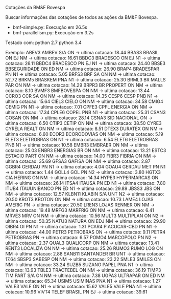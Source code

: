 
Cotações da BM&F Bovespa

Buscar informações das cotações de todos as ações da BM&F Bovespa.

  * bmf-simple.py: Execução em 26.5s
  * bmf-parallelism.py: Execução em 3.2s

Testado com:
 python 2.7
 python 3.4

Exemplo:
ABEV3 AMBEV S/A ON -> ultima cotacao: 18.44 
BBAS3 BRASIL ON  EJ  NM -> ultima cotacao: 16.61 
BBDC3 BRADESCO ON  EJ  N1 -> ultima cotacao: 26.11 
BBDC4 BRADESCO PN  EJ  N1 -> ultima cotacao: 24.40 
BBSE3 BBSEGURIDADE ON   ED NM -> ultima cotacao: 26.90 
BRAP4 BRADESPAR PN      N1 -> ultima cotacao: 5.05 
BRFS3 BRF SA ON      NM -> ultima cotacao: 52.72 
BRKM5 BRASKEM PNA     N1 -> ultima cotacao: 25.30 
BRML3 BR MALLS PAR ON      NM -> ultima cotacao: 14.29 
BRPR3 BR PROPERT ON      NM -> ultima cotacao: 8.10 
BVMF3 BMFBOVESPA ON      NM -> ultima cotacao: 13.44 
CCRO3 CCR SA ON      NM -> ultima cotacao: 14.35 
CESP6 CESP PNB     N1 -> ultima cotacao: 15.64 
CIEL3 CIELO ON      NM -> ultima cotacao: 34.58 
CMIG4 CEMIG PN      N1 -> ultima cotacao: 7.01 
CPFE3 CPFL ENERGIA ON      NM -> ultima cotacao: 17.34 
CPLE6 COPEL PNB     N1 -> ultima cotacao: 25.31 
CSAN3 COSAN ON      NM -> ultima cotacao: 28.14 
CSNA3 SID NACIONAL ON -> ultima cotacao: 6.50 
CTIP3 CETIP ON      NM -> ultima cotacao: 38.50 
CYRE3 CYRELA REALT ON      NM -> ultima cotacao: 8.51 
DTEX3 DURATEX ON      NM -> ultima cotacao: 6.60 
ECOR3 ECORODOVIAS ON      NM -> ultima cotacao: 5.19 
ELET3 ELETROBRAS ON      N1 -> ultima cotacao: 6.54 
ELET6 ELETROBRAS PNB     N1 -> ultima cotacao: 10.58 
EMBR3 EMBRAER ON      NM -> ultima cotacao: 25.03 
ENBR3 ENERGIAS BR ON      NM -> ultima cotacao: 13.21 
ESTC3 ESTACIO PART ON      NM -> ultima cotacao: 14.00 
FIBR3 FIBRIA ON      NM -> ultima cotacao: 35.69 
GFSA3 GAFISA ON      NM -> ultima cotacao: 2.87 
GGBR4 GERDAU PN      N1 -> ultima cotacao: 4.04 
GOAU4 GERDAU MET PN      N1 -> ultima cotacao: 1.44 
GOLL4 GOL PN      N2 -> ultima cotacao: 3.80 
HGTX3 CIA HERING ON      NM -> ultima cotacao: 14.34 
HYPE3 HYPERMARCAS ON      NM -> ultima cotacao: 26.14 
ITSA4 ITAUSA PN  ED  N1 -> ultima cotacao: 7.80 
ITUB4 ITAUUNIBANCO PN  ED  N1 -> ultima cotacao: 29.89 
JBSS3 JBS ON      NM -> ultima cotacao: 12.57 
KLBN11 KLABIN S/A UNT     N2 -> ultima cotacao: 20.50 
KROT3 KROTON ON      NM -> ultima cotacao: 10.73 
LAME4 LOJAS AMERIC PN -> ultima cotacao: 20.50 
LREN3 LOJAS RENNER ON      NM -> ultima cotacao: 19.48 
MRFG3 MARFRIG ON      NM -> ultima cotacao: 6.41 
MRVE3 MRV ON      NM -> ultima cotacao: 10.56 
MULT3 MULTIPLAN ON      N2 -> ultima cotacao: 50.35 
NATU3 NATURA ON  EDJ NM -> ultima cotacao: 29.90 
OIBR4 OI PN      N1 -> ultima cotacao: 1.31 
PCAR4 P.ACUCAR-CBD PN      N1 -> ultima cotacao: 44.00 
PETR3 PETROBRAS ON -> ultima cotacao: 9.11 
PETR4 PETROBRAS PN -> ultima cotacao: 6.57 
POMO4 MARCOPOLO PN      N2 -> ultima cotacao: 2.37 
QUAL3 QUALICORP ON      NM -> ultima cotacao: 13.41 
RENT3 LOCALIZA ON      NM -> ultima cotacao: 25.26 
RUMO3 RUMO LOG ON      NM -> ultima cotacao: 2.88 
SANB11 SANTANDER BR UNT -> ultima cotacao: 17.64 
SBSP3 SABESP ON      NM -> ultima cotacao: 23.22 
SMLE3 SMILES ON      NM -> ultima cotacao: 33.24 
SUZB5 SUZANO PAPEL PNA     N1 -> ultima cotacao: 13.93 
TBLE3 TRACTEBEL ON      NM -> ultima cotacao: 36.19 
TIMP3 TIM PART S/A ON      NM -> ultima cotacao: 7.38 
UGPA3 ULTRAPAR ON  ED  NM -> ultima cotacao: 65.34 
USIM5 USIMINAS PNA     N1 -> ultima cotacao: 1.27 
VALE3 VALE ON      N1 -> ultima cotacao: 15.62 
VALE5 VALE PNA     N1 -> ultima cotacao: 10.96 
VIVT4 TELEF BRASIL PN  EJ -> ultima cotacao: 39.61 

